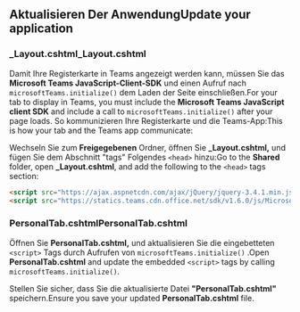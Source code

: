 ## <a name="update-your-application"></a><span data-ttu-id="546ac-101">Aktualisieren Der Anwendung</span><span class="sxs-lookup"><span data-stu-id="546ac-101">Update your application</span></span>

### <a name="_layoutcshtml"></a><span data-ttu-id="546ac-102">_Layout.cshtml</span><span class="sxs-lookup"><span data-stu-id="546ac-102">_Layout.cshtml</span></span>

<span data-ttu-id="546ac-103">Damit Ihre Registerkarte in Teams angezeigt werden kann, müssen Sie das **Microsoft Teams JavaScript-Client-SDK** und einen Aufruf nach `microsoftTeams.initialize()` dem Laden der Seite einschließen.</span><span class="sxs-lookup"><span data-stu-id="546ac-103">For your tab to display in Teams, you must include the **Microsoft Teams JavaScript client SDK** and include a call to `microsoftTeams.initialize()` after your page loads.</span></span> <span data-ttu-id="546ac-104">So kommunizieren Ihre Registerkarte und die Teams-App:</span><span class="sxs-lookup"><span data-stu-id="546ac-104">This is how your tab and the Teams app communicate:</span></span>

<span data-ttu-id="546ac-105">Wechseln Sie zum **Freigegebenen** Ordner, öffnen Sie **_Layout.cshtml,** und fügen Sie dem Abschnitt "tags" Folgendes `<head>` hinzu:</span><span class="sxs-lookup"><span data-stu-id="546ac-105">Go to the **Shared** folder, open **_Layout.cshtml**, and add the following to the `<head>` tags section:</span></span>

```html
<script src="https://ajax.aspnetcdn.com/ajax/jQuery/jquery-3.4.1.min.js"></script>
<script src="https://statics.teams.cdn.office.net/sdk/v1.6.0/js/MicrosoftTeams.min.js"></script>
```

### <a name="personaltabcshtml"></a><span data-ttu-id="546ac-106">PersonalTab.cshtml</span><span class="sxs-lookup"><span data-stu-id="546ac-106">PersonalTab.cshtml</span></span>

<span data-ttu-id="546ac-107">Öffnen Sie **PersonalTab.cshtml,** und aktualisieren Sie die eingebetteten `<script>` Tags durch Aufrufen von `microsoftTeams.initialize()` .</span><span class="sxs-lookup"><span data-stu-id="546ac-107">Open **PersonalTab.cshtml** and update the embedded `<script>` tags by calling `microsoftTeams.initialize()`.</span></span>

<span data-ttu-id="546ac-108">Stellen Sie sicher, dass Sie die aktualisierte Datei **"PersonalTab.cshtml"** speichern.</span><span class="sxs-lookup"><span data-stu-id="546ac-108">Ensure you save your updated **PersonalTab.cshtml** file.</span></span>